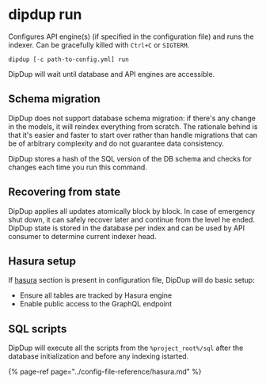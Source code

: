 # dipdup run

Configures API engine\(s\) \(if specified in the configuration file\) and runs the indexer. Can be gracefully killed with `Ctrl+C` or `SIGTERM`.

```text
dipdup [-c path-to-config.yml] run
```

DipDup will wait until database and API engines are accessible.

## Schema migration

DipDup does not support database schema migration: if there's any change in the models, it will reindex everything from scratch. The rationale behind is that it's easier and faster to start over rather than handle migrations that can be of arbitrary complexity and do not guarantee data consistency.

DipDup stores a hash of the SQL version of the DB schema and checks for changes each time you run this command.

## Recovering from state

DipDup applies all updates atomically block by block. In case of emergency shut down, it can safely recover later and continue from the level he ended. DipDup state is stored in the database per index and can be used by API consumer to determine current indexer head.

## Hasura setup

If [hasura](../config-file-reference/hasura.md) section is present in configuration file, DipDup will do basic setup:

* Ensure all tables are tracked by Hasura engine
* Enable public access to the GraphQL endpoint

## SQL scripts

DipDup will execute all the scripts from the `%project_root%/sql` after the database initialization and before any indexing istarted.



{% page-ref page="../config-file-reference/hasura.md" %}





